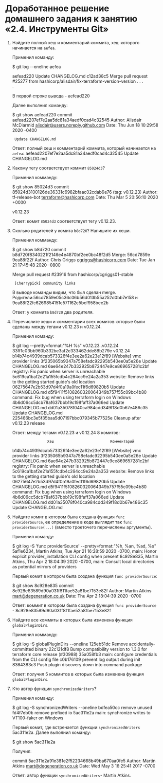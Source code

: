 # Доработанное решение домашнего задания к занятию «2.4. Инструменты Git»

1. Найдите полный хеш и комментарий коммита, хеш которого начинается на `aefea`.
   	
	Применил команду:

	$ git log --oneline aefea

	aefead220 Update CHANGELOG.md
	c12ad38c5 Merge pull request #25277 from hashicorp/alisdair/fix-terraform-version-version
	.
	.
	.	
	.
	
	В первой строке вывода - aefead220

	Далее выполнил команду:

	$ git show aefead220
	commit aefead2207ef7e2aa5dc81a34aedf0cad4c32545
	Author: Alisdair McDiarmid <alisdair@users.noreply.github.com>
	Date:   Thu Jun 18 10:29:58 2020 -0400

    	Update CHANGELOG.md

	Ответ: полный хеш и комментарий коммита, который начинается на `aefea`: aefead2207ef7e2aa5dc81a34aedf0cad4c32545 Update CHANGELOG.md

2. Какому тегу соответствует коммит `85024d3`?

	Применил комманду:

	$ git show 85024d3
	commit 85024d3100126de36331c6982bfaac02cdab9e76 (tag: v0.12.23)
	Author: tf-release-bot <terraform@hashicorp.com>
	Date:   Thu Mar 5 20:56:10 2020 +0000

   	v0.12.23

	Ответ: комит `85024d3` соответствует тегу v0.12.23.

3. Сколько родителей у комита `b8d720`? Напишите их хеши.

	Применил комманду:

	$ git show b8d720
	commit b8d720f8340221f2146e4e4870bf2ee0bc48f2d5
	Merge: 56cd7859e 9ea88f22f
	Author: Chris Griggs <cgriggs@hashicorp.com>
	Date:   Tue Jan 21 17:45:48 2020 -0800

   	Merge pull request #23916 from hashicorp/cgriggs01-stable

    	[Cherrypick] community links

	В выводе команды видим, что был сделан merge. Родители:56cd7859e05c36c06b56d013b55a252d0bb7e158 и 9ea88f22fc6269854151c571162c5bcf958bee2b

	Ответ: у коммита `b8d720` два родителя.


4. Перечислите хеши и комментарии всех комитов которые были сделаны между тегами  v0.12.23 и v0.12.24.

	
	Применил команду:

	$ git log --pretty=format:"%H %s" v0.12.23..v0.12.24
	33ff1c03bb960b332be3af2e333462dde88b279e v0.12.24
	b14b74c4939dcab573326f4e3ee2a62e23e12f89 [Website] vmc provider links
	3f235065b9347a758efadc92295b540ee0a5e26e Update CHANGELOG.md
	6ae64e247b332925b872447e9ce869657281c2bf registry: Fix panic when server is unreachable
	5c619ca1baf2e21a155fcdb4c264cc9e24a2a353 website: Remove links to the getting started guide's old location
	06275647e2b53d97d4f0a19a0fec11f6d69820b5 Update CHANGELOG.md
	d5f9411f5108260320064349b757f55c09bc4b80 command: Fix bug when using terraform login on Windows
	4b6d06cc5dcb78af637bbb19c198faff37a066ed Update CHANGELOG.md
	dd01a35078f040ca984cdd349f18d0b67e486c35 Update CHANGELOG.md
	225466bc3e5f35baa5d07197bbc079345b77525e Cleanup after v0.12.23 release
	
	Ответ: между тегами v0.12.23 и v0.12.24 8 комитов:

                	   Хэш	                        Комментарий
	b14b74c4939dcab573326f4e3ee2a62e23e12f89 [Website] vmc provider links
	3f235065b9347a758efadc92295b540ee0a5e26e Update CHANGELOG.md
	6ae64e247b332925b872447e9ce869657281c2bf registry: Fix panic when server is unreachable
	5c619ca1baf2e21a155fcdb4c264cc9e24a2a353 website: Remove links to the getting started guide's old location
	06275647e2b53d97d4f0a19a0fec11f6d69820b5 Update CHANGELOG.md
	d5f9411f5108260320064349b757f55c09bc4b80 command: Fix bug when using terraform login on Windows
	4b6d06cc5dcb78af637bbb19c198faff37a066ed Update CHANGELOG.md
	dd01a35078f040ca984cdd349f18d0b67e486c35 Update CHANGELOG.md

	
5. Найдите комит в котором была создана функция `func providerSource`, ее определение в коде выглядит 
   так `func providerSource(...)` (вместо троеточего перечислены аргументы).

	Применил команду: 
	
	$ git log -S 'func providerSource' --pretty=format:"%h, %an, %ad, %s"
	5af1e6234, Martin Atkins, Tue Apr 21 16:28:59 2020 -0700, main: Honor explicit provider_installation CLI config when present
	8c928e835, Martin Atkins, Thu Apr 2 18:04:39 2020 -0700, main: Consult local directories as potential mirrors of providers
	
	Первый комит в котором была создана функция `func providerSource`:

	$ git show 8c928e835
	commit 8c928e83589d90a031f811fae52a81be7153e82f
	Author: Martin Atkins <mart@degeneration.co.uk>
	Date:   Thu Apr 2 18:04:39 2020 -0700

	Ответ: коммит в котором была создана функция `func providerSource` - 8c928e83589d90a031f811fae52a81be7153e82f

6. Найдите все коммиты в которых была изменена функция `globalPluginDirs`.

	Применил комманду:

	$ git log -S globalPluginDirs --oneline
	125eb51dc Remove accidentally-committed binary
	22c121df8 Bump compatibility version to 1.3.0 for terraform core release (#30988)
	35a058fb3 main: configure credentials from the CLI config file
	c0b176109 prevent log output during init
	8364383c3 Push plugin discovery down into command package

	Ответ: получил 5 коммитов в которых была изменена функция `globalPluginDirs`.


7. Кто автор функции `synchronizedWriters`? 

	Применил команду:

	$ git log -S synchronizedWriters --oneline
	bdfea50cc remove unused
	fd4f7eb0b remove prefixed io
	5ac311e2a main: synchronize writes to VT100-faker on Windows
	
	Первый комит, где встречается функции `synchronizedWriters` 5ac311e2a.
	Далее выполнил команду:

	$ git show 5ac311e2a

	Получил:	

	commit 5ac311e2a91e381e2f52234668b49ba670aa0fe5
	Author: Martin Atkins <mart@degeneration.co.uk>
	Date:   Wed May 3 16:25:41 2017 -0700

    	
	Ответ: автор функции `synchronizedWriters`- Martin Atkins.